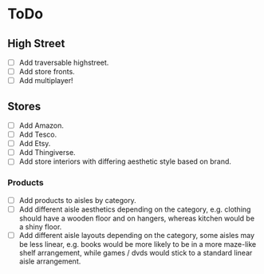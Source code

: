 # ToDo

## High Street

- [ ] Add traversable highstreet.
- [ ] Add store fronts.
- [ ] Add multiplayer!

## Stores

- [ ] Add Amazon.
- [ ] Add Tesco.
- [ ] Add Etsy.
- [ ] Add Thingiverse.
- [ ] Add store interiors with differing aesthetic style based on brand.

### Products

- [ ] Add products to aisles by category.
- [ ] Add different aisle aesthetics depending on the category, e.g. clothing should have a wooden floor and on hangers, whereas kitchen would be a shiny floor.
- [ ] Add different aisle layouts depending on the category, some aisles may be less linear, e.g. books would be more likely to be in a more maze-like shelf arrangement, while games / dvds would stick to a standard linear aisle arrangement.